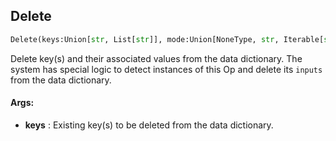 ## Delete
```python
Delete(keys:Union[str, List[str]], mode:Union[NoneType, str, Iterable[str]]=None) -> None
```
Delete key(s) and their associated values from the data dictionary.    The system has special logic to detect instances of this Op and delete its `inputs` from the data dictionary.

#### Args:

* **keys** :  Existing key(s) to be deleted from the data dictionary.    